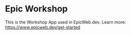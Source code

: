 # Epic Workshop

This is the Workshop App used in EpicWeb.dev. Learn more:
https://www.epicweb.dev/get-started
